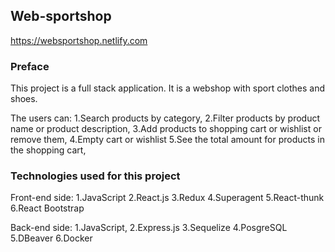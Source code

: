 
## Web-sportshop 

https://websportshop.netlify.com

### Preface

This project is a full stack application. It is a webshop with sport clothes and shoes. 

The users can:
1.Search products by category,
2.Filter products by product name or product description,
3.Add products to shopping cart or wishlist or remove them,
4.Empty cart or wishlist
5.See the total amount for products in the shopping cart,

### Technologies used for this project

Front-end side: 
    1.JavaScript
    2.React.js
    3.Redux
    4.Superagent
    5.React-thunk
    6.React Bootstrap

Back-end side:
    1.JavaScript,
    2.Express.js
    3.Sequelize
    4.PosgreSQL
    5.DBeaver
    6.Docker
